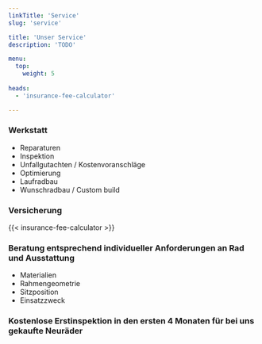 ```yaml
---
linkTitle: 'Service'
slug: 'service'

title: 'Unser Service' 
description: 'TODO'

menu:
  top:
    weight: 5
    
heads:
  - 'insurance-fee-calculator'

---
```



### Werkstatt

+   Reparaturen
+   Inspektion
+   Unfallgutachten / Kostenvoranschläge
+   Optimierung
+   Laufradbau
+   Wunschradbau / Custom build


### Versicherung

{{< insurance-fee-calculator >}}


### Beratung entsprechend individueller Anforderungen an Rad und Ausstattung

+   Materialien
+   Rahmengeometrie
+   Sitzposition
+   Einsatzzweck


### Kostenlose Erstinspektion in den ersten 4 Monaten für bei uns gekaufte Neuräder
